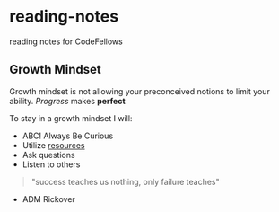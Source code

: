 # reading-notes
reading notes for CodeFellows

## Growth Mindset
Growth mindset is not allowing your preconceived notions to limit your ability.
*Progress* makes __perfect__

To stay in a growth mindset I will:
* ABC! Always Be Curious
* Utilize [resources](http://google.com)
* Ask questions
* Listen to others

>"success teaches us nothing, only failure teaches" 
- ADM Rickover
